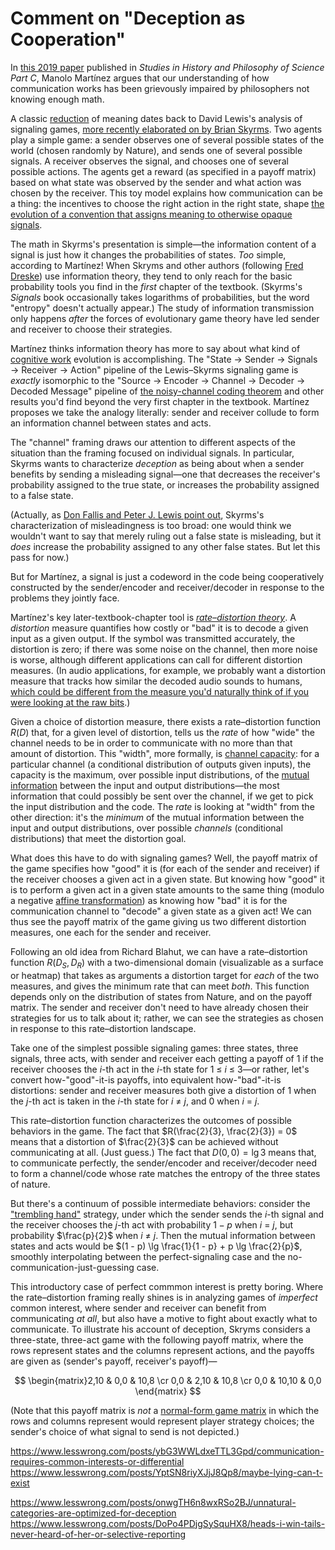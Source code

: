 # Comment on "Deception as Cooperation"

In [this 2019 paper](https://www.sciencedirect.com/science/article/pii/S1369848618301602) published in _Studies in History and Philosophy of Science Part C_, Manolo Martínez argues that our understanding of how communication works has been grievously impaired by philosophers not knowing enough math.

A classic [reduction](https://www.lesswrong.com/posts/p7ftQ6acRkgo6hqHb/dreams-of-ai-design) of meaning dates back to David Lewis's analysis of signaling games, [more recently elaborated on by Brian Skyrms](https://oxford.universitypressscholarship.com/view/10.1093/acprof:oso/9780199580828.001.0001/acprof-9780199580828). Two agents play a simple game: a sender observes one of several possible states of the world (chosen randomly by Nature), and sends one of several possible signals. A receiver observes the signal, and chooses one of several possible actions. The agents get a reward (as specified in a payoff matrix) based on what state was observed by the sender and what action was chosen by the receiver. This toy model explains how communication can be a thing: the incentives to choose the right action in the right state, shape [the evolution of a convention that assigns meaning to otherwise opaque signals](https://www.lesswrong.com/posts/4hLcbXaqudM9wSeor/philosophy-in-the-darkest-timeline-basics-of-the-evolution).

The math in Skyrms's presentation is simple—the information content of a signal is just how it changes the probabilities of states. _Too_ simple, according to Martínez! When Skryms and other authors (following [Fred Dreske](https://web.stanford.edu/group/cslipublications/cslipublications/site/157586195X.shtml)) use information theory, they tend to only reach for the basic probability tools you find in the _first_ chapter of the textbook. (Skyrms's _Signals_ book occasionally takes logarithms of probabilities, but the word "entropy" doesn't actually appear.) The study of information transmission only happens _after_ the forces of evolutionary game theory have led sender and receiver to choose their strategies.

Martínez thinks information theory has more to say about what kind of [cognitive work](https://www.lesswrong.com/posts/QkX2bAkwG2EpGvNug/the-second-law-of-thermodynamics-and-engines-of-cognition) evolution is accomplishing. The "State → Sender → Signals → Receiver → Action" pipeline of the Lewis–Skyrms signaling game is _exactly_ isomorphic to the "Source → Encoder → Channel → Decoder → Decoded Message" pipeline of [the noisy-channel coding theorem](https://en.wikipedia.org/wiki/Noisy-channel_coding_theorem) and other results you'd find beyond the very first chapter in the textbook. Martínez proposes we take the analogy literally: sender and receiver collude to form an information channel between states and acts.

The "channel" framing draws our attention to different aspects of the situation than the framing focused on individual signals. In particular, Skyrms wants to characterize _deception_ as being about when a sender benefits by sending a misleading signal—one that decreases the receiver's probability assigned to the true state, or increases the probability assigned to a false state.

(Actually, as [Don Fallis and Peter J. Lewis point out](http://philsci-archive.pitt.edu/13337/), Skyrms's characterization of misleadingness is too broad: one would think we wouldn't want to say that merely ruling out a false state is misleading, but it _does_ increase the probability assigned to any other false states. But let this pass for now.)

But for Martínez, a signal is just a codeword in the code being cooperatively constructed by the sender/encoder and receiver/decoder in response to the problems they jointly face.

Martínez's key later-textbook-chapter tool is [_rate–distortion theory_](https://en.wikipedia.org/wiki/Rate%E2%80%93distortion_theory). A _distortion_ measure quantifies how costly or "bad" it is to decode a given input as a given output. If the symbol was transmitted accurately, the distortion is zero; if there was some noise on the channel, then more noise is worse, although different applications can call for different distortion measures. (In audio applications, for example, we probably want a distortion measure that tracks how similar the decoded audio sounds to humans, [which could be different from the measure you'd naturally think of if you were looking at the raw bits](https://www.lesswrong.com/posts/dYspinGtiba5oDCcv/feature-selection).)

Given a choice of distortion measure, there exists a rate–distortion function $R(D)$ that, for a given level of distortion, tells us the _rate_ of how "wide" the channel needs to be in order to communicate with no more than that amount of distortion. This "width", more formally, is [channel capacity](https://en.wikipedia.org/wiki/Channel_capacity): for a particular channel (a conditional distribution of outputs given inputs), the capacity is the maximum, over possible input distributions, of the [mutual information](https://en.wikipedia.org/wiki/Mutual_information) between the input and output distributions—the most information that could possibly be sent over the channel, if we get to pick the input distribution and the code. The _rate_ is looking at "width" from the other direction: it's the _minimum_ of the mutual information between the input and output distributions, over possible _channels_ (conditional distributions) that meet the distortion goal.

What does this have to do with signaling games? Well, the payoff matrix of the game specifies how "good" it is (for each of the sender and receiver) if the receiver chooses a given act in a given state. But knowing how "good" it is to perform a given act in a given state amounts to the same thing (modulo a negative [affine transformation](https://en.wikipedia.org/wiki/Affine_transformation)) as knowing how "bad" it is for the communication channel to "decode" a given state as a given act! We can thus see the payoff matrix of the game giving us two different distortion measures, one each for the sender and receiver.

Following an old idea from Richard Blahut, we can have a rate–distortion function $R(D_S, D_R)$ with a two-dimensional domain (visualizable as a surface or heatmap) that takes as arguments a distortion target for _each_ of the two measures, and gives the minimum rate that can meet _both_. This function depends only on the distribution of states from Nature, and on the payoff matrix. The sender and receiver don't need to have already chosen their strategies for us to talk about it; rather, we can see the strategies as chosen in response to this rate–distortion landscape.

Take one of the simplest possible signaling games: three states, three signals, three acts, with sender and receiver each getting a payoff of 1 if the receiver chooses the _i_-th act in the _i_-th state for 1 ≤ _i_ ≤ 3—or rather, let's convert how-"good"-it-is payoffs, into equivalent how-"bad"-it-is distortions: sender and receiver measures both give a distortion of 1 when the _j_-th act is taken in the _i_-th state for _i_ ≠ _j_, and 0 when _i_ = _j_. 

This rate–distortion function characterizes the outcomes of possible behaviors in the game. The fact that $R(\frac{2}{3}, \frac{2}{3}) = 0$ means that a distortion of $\frac{2}{3}$ can be achieved without communicating at all. (Just guess.) The fact that $D(0, 0) = \lg 3$ means that, to communicate perfectly, the sender/encoder and receiver/decoder need to form a channel/code whose rate matches the entropy of the three states of nature.

But there's a continuum of possible intermediate behaviors: consider the ["trembling hand"](https://en.wikipedia.org/wiki/Trembling_hand_perfect_equilibrium) strategy, under which the sender sends the _i_-th signal and the receiver chooses the _j_-th act with probability $1 - p$ when _i_ = _j_, but probability $\frac{p}{2}$ when _i_ ≠ _j_. Then the mutual information between states and acts would be $(1 - p) \lg \frac{1}{1 - p} + p \lg \frac{2}{p}$, smoothly interpolating between the perfect-signaling case and the no-communication-just-guessing case.

This introductory case of perfect commmon interest is pretty boring. Where the rate–distortion framing really shines is in analyzing games of _imperfect_ common interest, where sender and receiver can benefit from communicating _at all_, but also have a motive to fight about exactly what to communicate. To illustrate his account of deception, Skryms considers a three-state, three-act game with the following payoff matrix, where the rows represent states and the columns represent actions, and the payoffs are given as (sender's payoff, receiver's payoff)—

$$ \begin{matrix}2,10 & 0,0 & 10,8 \cr 0,0 & 2,10 & 10,8 \cr 0,0 & 10,10 & 0,0 \end{matrix} $$

(Note that this payoff matrix is _not_ a [normal-form game matrix](https://en.wikipedia.org/wiki/Normal-form_game) in which the rows and columns represent would represent player strategy choices; the sender's choice of what signal to send is not depicted.)









https://www.lesswrong.com/posts/ybG3WWLdxeTTL3Gpd/communication-requires-common-interests-or-differential
https://www.lesswrong.com/posts/YptSN8riyXJjJ8Qp8/maybe-lying-can-t-exist

https://www.lesswrong.com/posts/onwgTH6n8wxRSo2BJ/unnatural-categories-are-optimized-for-deception
https://www.lesswrong.com/posts/DoPo4PDjgSySquHX8/heads-i-win-tails-never-heard-of-her-or-selective-reporting
